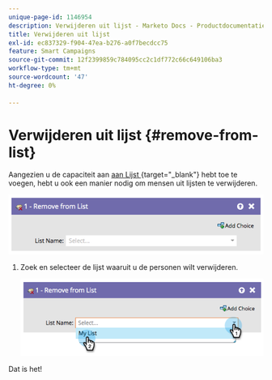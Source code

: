 ```yaml
---
unique-page-id: 1146954
description: Verwijderen uit lijst - Marketo Docs - Productdocumentatie
title: Verwijderen uit lijst
exl-id: ec837329-f904-47ea-b276-a0f7becdcc75
feature: Smart Campaigns
source-git-commit: 12f2399859c784095cc2c1df772c66c649106ba3
workflow-type: tm+mt
source-wordcount: '47'
ht-degree: 0%

---
```


# Verwijderen uit lijst {#remove-from-list}

Aangezien u de capaciteit aan [ aan Lijst ](/help/marketo/product-docs/core-marketo-concepts/smart-campaigns/flow-actions/add-to-list.md){target="_blank"} hebt toe te voegen, hebt u ook een manier nodig om mensen uit lijsten te verwijderen.

![](assets/remove-from-list-1.png)

1. Zoek en selecteer de lijst waaruit u de personen wilt verwijderen.

   ![](assets/remove-from-list-2.png)

Dat is het!
